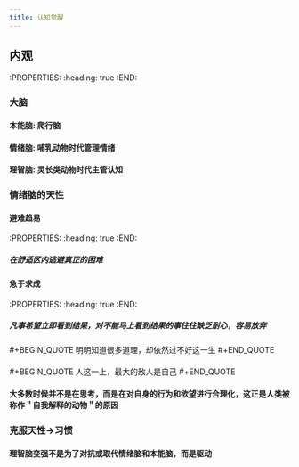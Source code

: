 ```yaml
---
title: 认知觉醒
---
```


## 内观
:PROPERTIES:
:heading: true
:END:
### 大脑
#### 本能脑:  爬行脑
#### 情绪脑:  哺乳动物时代管理情绪
#### 理智脑:  灵长类动物时代主管认知
### 情绪脑的天性
#### 避难趋易
:PROPERTIES:
:heading: true
:END:
##### 在舒适区内逃避真正的困难
#### 急于求成
:PROPERTIES:
:heading: true
:END:
##### 凡事希望立即看到结果，对不能马上看到结果的事往往缺乏耐心，容易放弃
####
#+BEGIN_QUOTE
明明知道很多道理，却依然过不好这一生
#+END_QUOTE
####
#+BEGIN_QUOTE
人这一上，最大的敌人是自己
#+END_QUOTE
#### 大多数时候并不是在思考，而是在对自身的行为和欲望进行合理化，这正是人类被称作＂自我解释的动物＂的原因
### 克服天性->习惯
#### 理智脑变强不是为了对抗或取代情绪脑和本能脑，而是**驱动**
##
